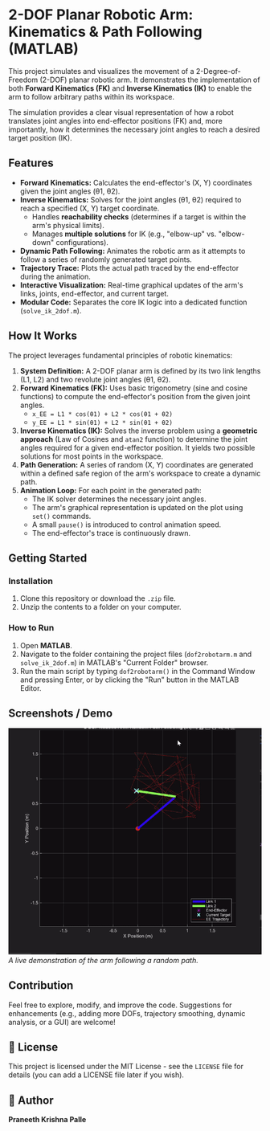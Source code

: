 # 2-DOF Planar Robotic Arm: Kinematics & Path Following (MATLAB)

This project simulates and visualizes the movement of a 2-Degree-of-Freedom (2-DOF) planar robotic arm. It demonstrates the implementation of both **Forward Kinematics (FK)** and **Inverse Kinematics (IK)** to enable the arm to follow arbitrary paths within its workspace.

The simulation provides a clear visual representation of how a robot translates joint angles into end-effector positions (FK) and, more importantly, how it determines the necessary joint angles to reach a desired target position (IK).

## Features

* **Forward Kinematics:** Calculates the end-effector's (X, Y) coordinates given the joint angles (θ1, θ2).
* **Inverse Kinematics:** Solves for the joint angles (θ1, θ2) required to reach a specified (X, Y) target coordinate.
    * Handles **reachability checks** (determines if a target is within the arm's physical limits).
    * Manages **multiple solutions** for IK (e.g., "elbow-up" vs. "elbow-down" configurations).
* **Dynamic Path Following:** Animates the robotic arm as it attempts to follow a series of randomly generated target points.
* **Trajectory Trace:** Plots the actual path traced by the end-effector during the animation.
* **Interactive Visualization:** Real-time graphical updates of the arm's links, joints, end-effector, and current target.
* **Modular Code:** Separates the core IK logic into a dedicated function (`solve_ik_2dof.m`).

## How It Works

The project leverages fundamental principles of robotic kinematics:

1.  **System Definition:** A 2-DOF planar arm is defined by its two link lengths (L1, L2) and two revolute joint angles (θ1, θ2).
2.  **Forward Kinematics (FK):** Uses basic trigonometry (sine and cosine functions) to compute the end-effector's position from the given joint angles.
    * `x_EE = L1 * cos(θ1) + L2 * cos(θ1 + θ2)`
    * `y_EE = L1 * sin(θ1) + L2 * sin(θ1 + θ2)`
3.  **Inverse Kinematics (IK):** Solves the inverse problem using a **geometric approach** (Law of Cosines and `atan2` function) to determine the joint angles required for a given end-effector position. It yields two possible solutions for most points in the workspace.
4.  **Path Generation:** A series of random (X, Y) coordinates are generated within a defined safe region of the arm's workspace to create a dynamic path.
5.  **Animation Loop:** For each point in the generated path:
    * The IK solver determines the necessary joint angles.
    * The arm's graphical representation is updated on the plot using `set()` commands.
    * A small `pause()` is introduced to control animation speed.
    * The end-effector's trace is continuously drawn.

## Getting Started
### Installation

1.  Clone this repository or download the `.zip` file.
2.  Unzip the contents to a folder on your computer.

### How to Run

1.  Open **MATLAB**.
2.  Navigate to the folder containing the project files (`dof2robotarm.m` and `solve_ik_2dof.m`) in MATLAB's "Current Folder" browser.
3.  Run the main script by typing `dof2robotarm()` in the Command Window and pressing Enter, or by clicking the "Run" button in the MATLAB Editor.

## Screenshots / Demo

![2-DOF Robotic Arm Animation Demo](./robot_arm_animation.gif)
*A live demonstration of the arm following a random path.*

## Contribution

Feel free to explore, modify, and improve the code. Suggestions for enhancements (e.g., adding more DOFs, trajectory smoothing, dynamic analysis, or a GUI) are welcome!

## 📄 License

This project is licensed under the MIT License - see the `LICENSE` file for details (you can add a LICENSE file later if you wish).

## 👤 Author

**Praneeth Krishna Palle**
